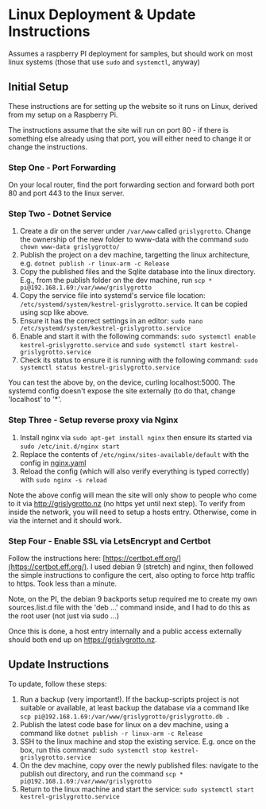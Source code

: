 # Linux Deployment & Update Instructions

Assumes a raspberry PI deployment for samples, but should work on most linux systems (those that use `sudo` and `systemctl`, anyway)

## Initial Setup

These instructions are for setting up the website so it runs on Linux, derived from my setup on a Raspberry Pi.

The instructions assume that the site will run on port 80 - if there is something else already using that port, you will either need to change it or change the instructions.

### Step One - Port Forwarding

On your local router, find the port forwarding section and forward both port 80 and port 443 to the linux server.

### Step Two - Dotnet Service

1. Create a dir on the server under `/var/www` called `grislygrotto`. Change the ownership of the new folder to www-data with the command `sudo chown www-data grislygrotto/`
2. Publish the project on a dev machine, targetting the linux architecture, e.g. `dotnet publish -r linux-arm -c Release`
3. Copy the published files and the Sqlite database into the linux directory. E.g., from the publish folder on the dev machine, run `scp * pi@192.168.1.69:/var/www/grislygrotto`
3. Copy the service file into systemd's service file location: `/etc/systemd/system/kestrel-grislygrotto.service`. It can be copied using scp like above.
4. Ensure it has the correct settings in an editor: `sudo nano /etc/systemd/system/kestrel-grislygrotto.service`
5. Enable and start it with the following commands: `sudo systemctl enable kestrel-grislygrotto.service` and `sudo systemctl start kestrel-grislygrotto.service`
6. Check its status to ensure it is running with the following command: `sudo systemctl status kestrel-grislygrotto.service`

You can test the above by, on the device, curling localhost:5000. The systemd config doesn't expose the site externally (to do that, change 'localhost' to '*'.

### Step Three - Setup reverse proxy via Nginx

1. Install nginx via `sudo apt-get install nginx` then ensure its started via `sudo /etc/init.d/nginx start`
2. Replace the contents of `/etc/nginx/sites-available/default` with the config in [nginx.yaml](./nginx.yaml)
3. Reload the config (which will also verify everything is typed correctly) with `sudo nginx -s reload`

Note the above config will mean the site will only show to people who come to it via http://grislygrotto.nz (no https yet until next step). To verify from inside the network, you will need to setup a hosts entry. Otherwise, come in via the internet and it should work.

### Step Four - Enable SSL via LetsEncrypt and Certbot

Follow the instructions here: [https://certbot.eff.org/](https://certbot.eff.org/). I used debian 9 (stretch) and nginx, then followed the simple instructions to configure the cert, also opting to force http traffic to https. Took less than a minute.

Note, on the PI, the debian 9 backports setup required me to create my own sources.list.d file with the 'deb ...' command inside, and I had to do this as the root user (not just via sudo ...)

Once this is done, a host entry internally and a public access externally should both end up on https://grislygrotto.nz.

## Update Instructions

To update, follow these steps:

1. Run a backup (very important!). If the backup-scripts project is not suitable or available, at least backup the database via a command like `scp pi@192.168.1.69:/var/www/grislygrotto/grislygrotto.db .`
2. Publish the latest code base for linux on a dev machine, using a command like `dotnet publish -r linux-arm -c Release`
3. SSH to the linux machine and stop the existing service. E.g. once on the box, run this command: `sudo systemctl stop kestrel-grislygrotto.service`
4. On the dev machine, copy over the newly published files: navigate to the publish out directory, and run the command `scp * pi@192.168.1.69:/var/www/grislygrotto`
5. Return to the linux machine and start the service: `sudo systemctl start kestrel-grislygrotto.service`